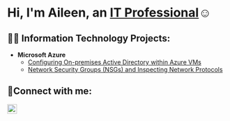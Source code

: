 <h1>Hi, I'm Aileen, an <a href="https://linkedin.com/in/Aileen-Saeteurn">IT Professional</a>☺</h1>

<h2>👨‍💻 Information Technology Projects:</h2>

- <b>Microsoft Azure</b>
  - [Configuring On-premises Active Directory within Azure VMs](https://github.com/aileensae/configure-ad)
  - [Network Security Groups (NSGs) and Inspecting Network Protocols](https://github.com/aileensae/azure-network-protocols)

<h2>🤳Connect with me:</h2>

[<img align="left" alt="Aileen-Saeteurn | LinkedIn" width="22px" src="https://cdn.jsdelivr.net/npm/simple-icons@v3/icons/linkedin.svg" />][linkedin]

[linkedin]: https://linkedin.com/in/Aileen-Saeteurn
